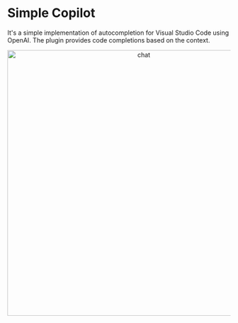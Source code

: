 # Simple Copilot

It's a simple implementation of autocompletion for Visual Studio Code using OpenAI. The plugin provides code completions based on the context.

<p align="center">
  <img src="https://github.com/rsaryev/simple-copilot/assets/70219513/854230ea-e6e1-424e-aa2e-3d05fe48ce9c" width="600" alt="chat">
</p>

